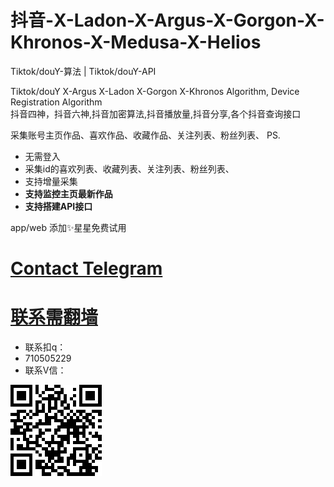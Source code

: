 # 抖音-X-Ladon-X-Argus-X-Gorgon-X-Khronos-X-Medusa-X-Helios
Tiktok/douY-算法 | Tiktok/douY-API 


Tiktok/douY X-Argus X-Ladon X-Gorgon X-Khronos 
Algorithm, Device Registration Algorithm  
抖音四神，抖音六神,抖音加密算法,抖音播放量,抖音分享,各个抖音查询接口

采集账号主页作品、喜欢作品、收藏作品、关注列表、粉丝列表、
PS.

- 无需登入
- 采集id的喜欢列表、收藏列表、关注列表、粉丝列表、
- 支持增量采集
- **支持监控主页最新作品**
- **支持搭建API接口**

app/web
添加✨星星免费试用



# [Contact Telegram](https://t.me/Ss9980sS)
# [联系需翻墙](https://t.me/Ss9980sS)
* 联系扣q：
* 710505229
* 联系V信：

<img src="eg.png">
